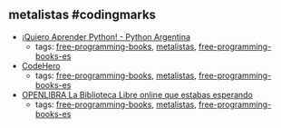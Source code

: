 metalistas #codingmarks 
---
* [¡Quiero Aprender Python! - Python Argentina](http://python.org.ar/wiki/AprendiendoPython)
    * tags: [free-programming-books](../tags/free-programming-books.md), [metalistas](../tags/metalistas.md), [free-programming-books-es](../tags/free-programming-books-es.md)
* [CodeHero](http://codehero.co)
    * tags: [free-programming-books](../tags/free-programming-books.md), [metalistas](../tags/metalistas.md), [free-programming-books-es](../tags/free-programming-books-es.md)
* [OPENLIBRA La Biblioteca Libre online que estabas esperando](http://www.etnassoft.com/biblioteca/)
    * tags: [free-programming-books](../tags/free-programming-books.md), [metalistas](../tags/metalistas.md), [free-programming-books-es](../tags/free-programming-books-es.md)
